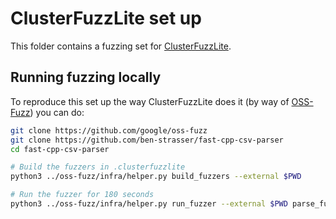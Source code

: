 # ClusterFuzzLite set up

This folder contains a fuzzing set for [ClusterFuzzLite](https://google.github.io/clusterfuzzlite).

## Running fuzzing locally

To reproduce this set up the way ClusterFuzzLite does it (by way of [OSS-Fuzz](https://github.com/google/oss-fuzz)) you can do:

```sh
git clone https://github.com/google/oss-fuzz
git clone https://github.com/ben-strasser/fast-cpp-csv-parser
cd fast-cpp-csv-parser

# Build the fuzzers in .clusterfuzzlite
python3 ../oss-fuzz/infra/helper.py build_fuzzers --external $PWD

# Run the fuzzer for 180 seconds
python3 ../oss-fuzz/infra/helper.py run_fuzzer --external $PWD parse_fuzzer-- -max_total_time=180
```
